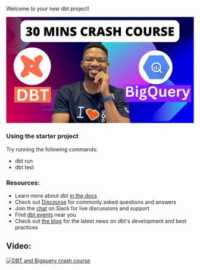 Welcome to your new dbt project!

![DBT_and_BigQuery.png](assets%2FDBT_and_BigQuery.png)

### Using the starter project

Try running the following commands:
- dbt run
- dbt test


### Resources:
- Learn more about dbt [in the docs](https://docs.getdbt.com/docs/introduction)
- Check out [Discourse](https://discourse.getdbt.com/) for commonly asked questions and answers
- Join the [chat](https://community.getdbt.com/) on Slack for live discussions and support
- Find [dbt events](https://events.getdbt.com) near you
- Check out [the blog](https://blog.getdbt.com/) for the latest news on dbt's development and best practices

## Video:
[![DBT and Bigquery crash course](https://img.youtube.com/vi/IDoejF6AFqs/0.jpg)](https://https://youtu.be/IDoejF6AFqs)